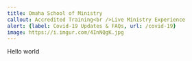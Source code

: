 ```yaml
---
title: Omaha School of Ministry
callout: Accredited Training<br />Live Ministry Experience
alert: {label: Covid-19 Updates & FAQs, url: /covid-19}
image: https://i.imgur.com/4InNQgK.jpg
---
```


Hello world
